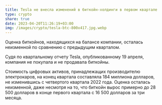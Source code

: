 ```yaml
---
title: Tesla не внесла изменений в биткойн-холдинги в первом квартале
type: crypto
share: true
date: 2023-04-20T11:26:19+03:00
img: /images/crypto/tesla-btc-800x417.jpg.webp
---
```

Оценка биткойнов, находящихся на балансе компании, осталась неизменной по сравнению с предыдущим кварталом.


Судя по квартальному отчету Tesla, опубликованному 19 апреля, компания не покупала и не продавала биткойны.


Стоимость цифровых активов, принадлежащих производителю электрокаров, на конец квартала составляла 184 миллиона долларов, не изменившись с четвертого квартала 2022 года. Оценка осталась неизменной, даже несмотря на то, что биткойн вырос примерно до 28 500 долларов в конце первого квартала с 16 500 долларов за три месяца.